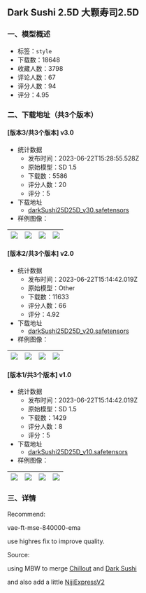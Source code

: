 ## Dark Sushi 2.5D 大颗寿司2.5D
### 一、模型概述

- 标签：`style`
- 下载数：18648
- 收藏人数：3798
- 评论人数：67
- 评分人数：94
- 评分：4.95

### 二、下载地址（共3个版本）

#### [版本3/共3个版本] v3.0

- 统计数据
  - 发布时间：2023-06-22T15:28:55.528Z
  - 原始模型：SD 1.5
  - 下载数：5586
  - 评分人数：20
  - 评分：5
- 下载地址
  - [darkSushi25D25D_v30.safetensors](https://civitai.com/api/download/models/101640)
- 样例图像：

| <img src="https://image.civitai.com/xG1nkqKTMzGDvpLrqFT7WA/4c7dff49-366b-4d43-86f4-6e21c369844b/width=450/1245651.jpeg" /> | <img src="https://image.civitai.com/xG1nkqKTMzGDvpLrqFT7WA/b0282c22-1828-4e36-bf51-1c55c7ab1fd7/width=450/1245634.jpeg" /> | <img src="https://image.civitai.com/xG1nkqKTMzGDvpLrqFT7WA/1d0e8425-ecb6-4d62-a36b-c70ad5226bb6/width=450/1245635.jpeg" /> | <img src="https://image.civitai.com/xG1nkqKTMzGDvpLrqFT7WA/a3a22d05-dffa-416f-b2ec-2c1cec83066c/width=450/1245633.jpeg" /> |
| ---- | ---- | ---- | ---- |

#### [版本2/共3个版本] v2.0

- 统计数据
  - 发布时间：2023-06-22T15:14:42.019Z
  - 原始模型：Other
  - 下载数：11633
  - 评分人数：66
  - 评分：4.92
- 下载地址
  - [darkSushi25D25D_v20.safetensors](https://civitai.com/api/download/models/56009)
- 样例图像：

| <img src="https://image.civitai.com/xG1nkqKTMzGDvpLrqFT7WA/611414b9-a058-42b8-bed4-a4bcc22dd100/width=450/606992.jpeg" /> | <img src="https://image.civitai.com/xG1nkqKTMzGDvpLrqFT7WA/aeb68137-24d3-492b-5917-2f1b735f7700/width=450/606995.jpeg" /> | <img src="https://image.civitai.com/xG1nkqKTMzGDvpLrqFT7WA/86ac2bcc-fbe9-451b-8765-8bf33cbf8a00/width=450/606988.jpeg" /> | <img src="https://image.civitai.com/xG1nkqKTMzGDvpLrqFT7WA/0a791237-969b-4fe2-01a3-2d4ff7132f00/width=450/606986.jpeg" /> |
| ---- | ---- | ---- | ---- |

#### [版本1/共3个版本] v1.0

- 统计数据
  - 发布时间：2023-06-22T15:14:42.019Z
  - 原始模型：SD 1.5
  - 下载数：1429
  - 评分人数：8
  - 评分：5
- 下载地址
  - [darkSushi25D25D_v10.safetensors](https://civitai.com/api/download/models/53252)
- 样例图像：

| <img src="https://image.civitai.com/xG1nkqKTMzGDvpLrqFT7WA/e94c2b99-b8df-4cdc-8a25-20b5b3cfce00/width=450/575865.jpeg" /> | <img src="https://image.civitai.com/xG1nkqKTMzGDvpLrqFT7WA/fb58f9fa-d9f9-46fc-b424-0600ceabcd00/width=450/575869.jpeg" /> | <img src="https://image.civitai.com/xG1nkqKTMzGDvpLrqFT7WA/8fd566f4-f506-4aab-f201-8a774452e200/width=450/575872.jpeg" /> | <img src="https://image.civitai.com/xG1nkqKTMzGDvpLrqFT7WA/f8b9b1f4-06df-4175-6da8-67387aa28800/width=450/575871.jpeg" /> |
| ---- | ---- | ---- | ---- |


### 三、详情
<p>Recommend:</p><p>vae-ft-mse-840000-ema</p><p>use highres fix to improve quality.</p><p></p><p></p><p>Source:</p><p>using MBW to merge <a target="_blank" rel="ugc" href="https://civitai.com/models/6424/chilloutmix">Chillout</a> and <a target="_blank" rel="ugc" href="https://civitai.com/models/24779/dark-sushi-mix-mix">Dark Sushi</a></p><p>and also add a little <a target="_blank" rel="ugc" href="https://civitai.com/models/47909/nijiexpressv2">NijiExpressV2</a></p><p></p>